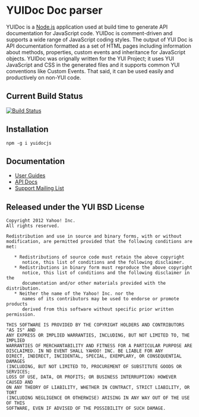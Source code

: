 YUIDoc Doc parser
=================

YUIDoc is a [Node.js](http://nodejs.org/) application used at build time to 
generate API documentation for JavaScript code. YUIDoc is comment-driven and supports a wide 
range of JavaScript coding styles. The output of YUI Doc is API documentation formatted as a 
set of HTML pages including information about methods, properties, custom events and 
inheritance for JavaScript objects. YUIDoc was orignally written for the YUI Project;
it uses YUI JavaScript and CSS in the generated files and it supports common YUI 
conventions like Custom Events. That said, it can be used easily and productively on non-YUI code.

Current Build Status
--------------------

[![Build Status](https://secure.travis-ci.org/yui/yuidoc.png?branch=master)](http://travis-ci.org/yui/yuidoc)

Installation
------------

    npm -g i yuidocjs


Documentation
-------------

   * [User Guides](http://yui.github.com/yuidoc/)
   * [API Docs](http://yui.github.com/yuidoc/api/)
   * [Support Mailing List](https://groups.google.com/forum/#!forum/yuidoc)
   
Released under the YUI BSD License
----------------------------------

    Copyright 2012 Yahoo! Inc.
    All rights reserved.

    Redistribution and use in source and binary forms, with or without
    modification, are permitted provided that the following conditions are met:

       * Redistributions of source code must retain the above copyright
          notice, this list of conditions and the following disclaimer.
       * Redistributions in binary form must reproduce the above copyright
          notice, this list of conditions and the following disclaimer in the
          documentation and/or other materials provided with the distribution.
       * Neither the name of the Yahoo! Inc. nor the
          names of its contributors may be used to endorse or promote products
          derived from this software without specific prior written permission.

    THIS SOFTWARE IS PROVIDED BY THE COPYRIGHT HOLDERS AND CONTRIBUTORS "AS IS" AND
    ANY EXPRESS OR IMPLIED WARRANTIES, INCLUDING, BUT NOT LIMITED TO, THE IMPLIED
    WARRANTIES OF MERCHANTABILITY AND FITNESS FOR A PARTICULAR PURPOSE ARE
    DISCLAIMED. IN NO EVENT SHALL YAHOO! INC. BE LIABLE FOR ANY
    DIRECT, INDIRECT, INCIDENTAL, SPECIAL, EXEMPLARY, OR CONSEQUENTIAL DAMAGES
    (INCLUDING, BUT NOT LIMITED TO, PROCUREMENT OF SUBSTITUTE GOODS OR SERVICES;
    LOSS OF USE, DATA, OR PROFITS; OR BUSINESS INTERRUPTION) HOWEVER CAUSED AND
    ON ANY THEORY OF LIABILITY, WHETHER IN CONTRACT, STRICT LIABILITY, OR TORT
    (INCLUDING NEGLIGENCE OR OTHERWISE) ARISING IN ANY WAY OUT OF THE USE OF THIS
    SOFTWARE, EVEN IF ADVISED OF THE POSSIBILITY OF SUCH DAMAGE.
